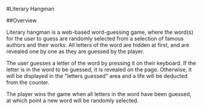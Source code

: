 #Literary Hangman

##Overview

Literary hangman is a web-based word-guessing game, where the word(s) for the user to guess are randomly selected from a selection of famous authors and their works. All letters of the word are hidden at first, and are revealed one by one as they are guessed by the player. 

The user guesses a letter of the word by pressing it on their keyboard. If the letter is in the word to be guessed, it is revealed on the page. Otherwise, it will be displayed in the "letters guessed" area and a life will be deducted from the counter. 

The player wins the game when all letters in the word have been guessed, at which point a new word will be randomly selected. 
